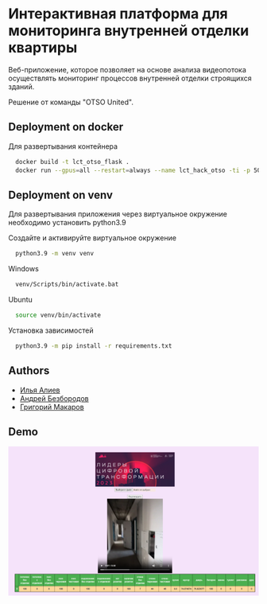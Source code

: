 
# Интерактивная платформа для мониторинга внутренней отделки квартиры

Веб-приложение, которое позволяет на основе анализа видеопотока осуществлять мониторинг процессов внутренней отделки строящихся зданий.

Решение от команды "OTSO United".


## Deployment on docker

Для развертывания контейнера 

```bash
  docker build -t lct_otso_flask .
  docker run --gpus=all --restart=always --name lct_hack_otso -ti -p 5004:5005 lct_otso_flask
```

## Deployment on venv

Для развертывания приложения через виртуальное окружение необходимо установить python3.9

Создайте и активируйте виртуальное окружение 
```bash
  python3.9 -m venv venv
```
Windows 
```bash
  venv/Scripts/bin/activate.bat
```
Ubuntu 
```bash
  source venv/bin/activate
```
Установка зависимостей
```bash
  python3.9 -m pip install -r requirements.txt
```

## Authors

- [Илья Алиев](https://www.github.com/alievilya)
- [Андрей Безбородов](https://github.com/andreibezborodov)
- [Григорий Макаров]()


## Demo

![image demo](https://github.com/alievilya/lct_hackaton_web/blob/main/flask_app/data/git_demo/demo1.png?raw=true)

